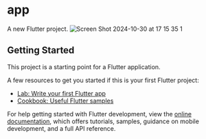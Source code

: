 # app

A new Flutter project.
![Screen Shot 2024-10-30 at 17 15 35 1](https://github.com/user-attachments/assets/65fdd34a-5945-41dd-9f90-f5890e6286d5)

## Getting Started

This project is a starting point for a Flutter application.

A few resources to get you started if this is your first Flutter project:

- [Lab: Write your first Flutter app](https://docs.flutter.dev/get-started/codelab)
- [Cookbook: Useful Flutter samples](https://docs.flutter.dev/cookbook)

For help getting started with Flutter development, view the
[online documentation](https://docs.flutter.dev/), which offers tutorials,
samples, guidance on mobile development, and a full API reference.
